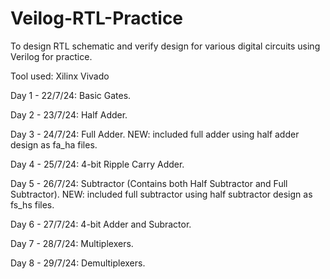 # Veilog-RTL-Practice
To design RTL schematic and verify design for various digital circuits using Verilog for practice.

Tool used: Xilinx Vivado 

Day 1 - 22/7/24: Basic Gates.

Day 2 - 23/7/24: Half Adder.

Day 3 - 24/7/24: Full Adder. NEW: included full adder using half adder design as fa_ha files.

Day 4 - 25/7/24: 4-bit Ripple Carry Adder.

Day 5 - 26/7/24: Subtractor (Contains both Half Subtractor and Full Subtractor). NEW: included full subtractor using half subtractor design as fs_hs files.

Day 6 - 27/7/24: 4-bit Adder and Subractor.

Day 7 - 28/7/24: Multiplexers.

Day 8 - 29/7/24: Demultiplexers.
